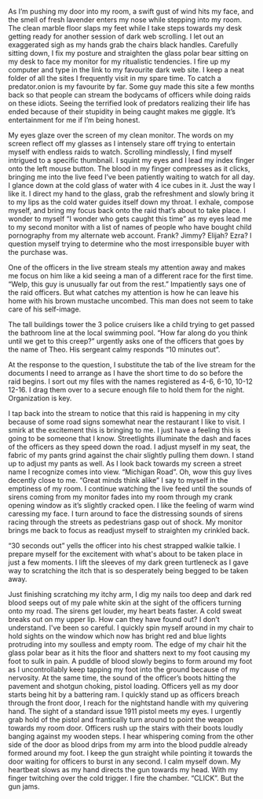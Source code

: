 As I’m pushing my door into my room, a swift gust of wind hits my face, and the smell of fresh lavender enters my nose while stepping into my room. The clean marble floor slaps my feet while I take steps towards my desk getting ready for another session of dark web scrolling. I let out an exaggerated sigh as my hands grab the chairs black handles. Carefully sitting down, I fix my posture and straighten the glass polar bear sitting on my desk to face my monitor for my ritualistic tendencies. I fire up my computer and type in the link to my favourite dark web site. I keep a neat folder of all the sites I frequently visit in my spare time. To catch a predator.onion is my favourite by far. Some guy made this site a few months back so that people can stream the bodycams of officers while doing raids on these idiots. Seeing the terrified look of predators realizing their life has ended because of their stupidity in being caught makes me giggle. It’s entertainment for me if I’m being honest.

My eyes glaze over the screen of my clean monitor. The words on my screen reflect off my glasses as I intensely stare off trying to entertain myself with endless raids to watch. Scrolling mindlessly, I find myself intrigued to a specific thumbnail. I squint my eyes and I lead my index finger onto the left mouse button. The blood in my finger compresses as it clicks, bringing me into the live feed I’ve been patiently waiting to watch for all day. I glance down at the cold glass of water with 4 ice cubes in it. Just the way I like it. I direct my hand to the glass, grab the refreshment and slowly bring it to my lips as the cold water guides itself down my throat. I exhale, compose myself, and bring my focus back onto the raid that’s about to take place. I wonder to myself “I wonder who gets caught this time” as my eyes lead me to my second monitor with a list of names of people who have bought child pornography from my alternate web account. Frank? Jimmy? Elijah? Ezra? I question myself trying to determine who the most irresponsible buyer with the purchase was. 

One of the officers in the live stream steals my attention away and makes me focus on him like a kid seeing a man of a different race for the first time. “Welp, this guy is unusually far out from the rest.” Impatiently says one of the raid officers. But what catches my attention is how he can leave his home with his brown mustache uncombed. This man does not seem to take care of his self-image.

The tall buildings tower the 3 police cruisers like a child trying to get passed the bathroom line at the local swimming pool. “How far along do you think until we get to this creep?” urgently asks one of the officers that goes by the name of Theo. His sergeant calmy responds “10 minutes out”. 

At the response to the question, I substitute the tab of the live stream for the documents I need to arrange as I have the short time to do so before the raid begins. I sort out my files with the names registered as 4-6, 6-10, 10-12 12-16. I drag them over to a secure enough file to hold them for the night. Organization is key. 

I tap back into the stream to notice that this raid is happening in my city because of some road signs somewhat near the restaurant I like to visit. I smirk at the excitement this is bringing to me. I just have a feeling this is going to be someone that I know. Streetlights illuminate the dash and faces of the officers as they speed down the road. I adjust myself in my seat, the fabric of my pants grind against the chair slightly pulling them down. I stand up to adjust my pants as well. As I look back towards my screen a street name I recognize comes into view. “Michigan Road”. Oh, wow this guy lives decently close to me. “Great minds think alike” I say to myself in the emptiness of my room. I continue watching the live feed until the sounds of sirens coming from my monitor fades into my room through my crank opening window as it’s slightly cracked open. I like the feeling of warm wind caressing my face. I turn around to face the distressing sounds of sirens racing through the streets as pedestrians gasp out of shock. My monitor brings me back to focus as readjust myself to straighten my crinkled back.

“30 seconds out” yells the officer into his chest strapped walkie talkie. I prepare myself for the excitement with what's about to be taken place in just a few moments. I lift the sleeves of my dark green turtleneck as I gave way to scratching the itch that is so desperately being begged to be taken away. 

Just finishing scratching my itchy arm, I dig my nails too deep and dark red blood seeps out of my pale white skin at the sight of the officers turning onto my road. The sirens get louder, my heart beats faster. A cold sweat breaks out on my upper lip. How can they have found out? I don’t understand. I've been so careful. I quickly spin myself around in my chair to hold sights on the window which now has bright red and blue lights protruding into my soulless and empty room. The edge of my chair hit the glass polar bear as it hits the floor and shatters next to my foot causing my foot to sulk in pain. A puddle of blood slowly begins to form around my foot as I uncontrollably keep tapping my foot into the ground because of my nervosity. At the same time, the sound of the officer’s boots hitting the pavement and shotgun choking, pistol loading. Officers yell as my door starts being hit by a battering ram. I quickly stand up as officers breach through the front door, I reach for the nightstand handle with my quivering hand. The sight of a standard issue 1911 pistol meets my eyes. I urgently grab hold of the pistol and frantically turn around to point the weapon towards my room door. Officers rush up the stairs with their boots loudly banging against my wooden steps. I hear whispering coming from the other side of the door as blood drips from my arm into the blood puddle already formed around my foot. I keep the gun straight while pointing it towards the door waiting for officers to burst in any second. I calm myself down. My heartbeat slows as my hand directs the gun towards my head. With my finger twitching over the cold trigger. I fire the chamber. “CLICK”. But the gun jams.
